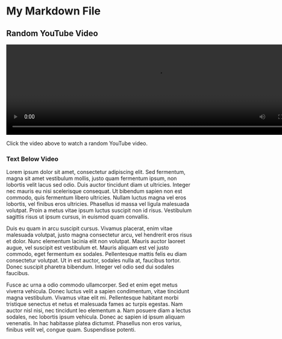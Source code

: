 # My Markdown File

## Random YouTube Video

<video width="800" height="240" controls>
  <source src="https://www.youtube.com/watch?v=dQw4w9WgXcQ" type="video/mp4">
  Your browser does not support the video tag.
</video>

Click the video above to watch a random YouTube video.

### Text Below Video

Lorem ipsum dolor sit amet, consectetur adipiscing elit. Sed fermentum, magna sit amet vestibulum mollis, justo quam fermentum ipsum, non lobortis velit lacus sed odio. Duis auctor tincidunt diam ut ultricies. Integer nec mauris eu nisi scelerisque consequat. Ut bibendum sapien non est commodo, quis fermentum libero ultricies. Nullam luctus magna vel eros lobortis, vel finibus eros ultricies. Phasellus id massa vel ligula malesuada volutpat. Proin a metus vitae ipsum luctus suscipit non id risus. Vestibulum sagittis risus ut ipsum cursus, in euismod quam convallis.

Duis eu quam in arcu suscipit cursus. Vivamus placerat, enim vitae malesuada volutpat, justo magna consectetur arcu, vel hendrerit eros risus et dolor. Nunc elementum lacinia elit non volutpat. Mauris auctor laoreet augue, vel suscipit est vestibulum et. Mauris aliquam est vel justo commodo, eget fermentum ex sodales. Pellentesque mattis felis eu diam consectetur volutpat. Ut in est auctor, sodales nulla at, faucibus tortor. Donec suscipit pharetra bibendum. Integer vel odio sed dui sodales faucibus.

Fusce ac urna a odio commodo ullamcorper. Sed et enim eget metus viverra vehicula. Donec luctus velit a sapien condimentum, vitae tincidunt magna vestibulum. Vivamus vitae elit mi. Pellentesque habitant morbi tristique senectus et netus et malesuada fames ac turpis egestas. Nam auctor nisl nisi, nec tincidunt leo elementum a. Nam posuere diam a lectus sodales, nec lobortis ipsum vehicula. Donec ac sapien id ipsum aliquam venenatis. In hac habitasse platea dictumst. Phasellus non eros varius, finibus velit vel, congue quam. Suspendisse potenti.
